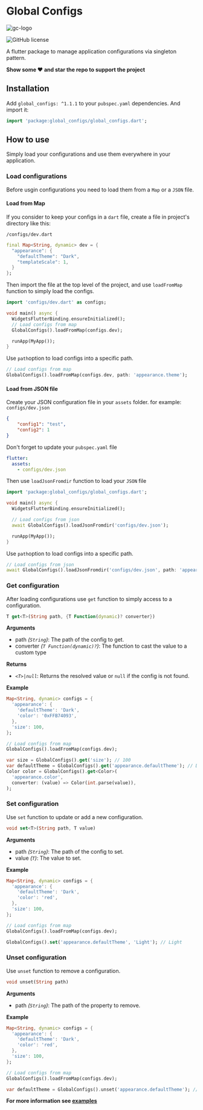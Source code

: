 # Global Configs

![gc-logo](https://user-images.githubusercontent.com/8446770/113515900-825c9e00-958c-11eb-9252-9f1a0c66b2ea.png)

![GitHub license](https://img.shields.io/badge/license-MIT-blue.svg?style=flat)

A flutter package to manage application configurations via singleton pattern.

**Show some ❤️ and star the repo to support the project**

## Installation

Add `global_configs: ^1.1.1` to your `pubspec.yaml` dependencies. And import it:

```dart
import 'package:global_configs/global_configs.dart';
```

## How to use

Simply load your configurations and use them everywhere in your application.

### Load configurations

Before usgin configurations you need to load them from a `Map` or a `JSON` file.

#### Load from Map
If you consider to keep your configs in a `dart` file, create a file in project's directory like this:

`/configs/dev.dart`
```dart
final Map<String, dynamic> dev = {
  "appearance": {
    "defaultTheme": "Dark",
    "templateScale": 1,
  }
};
```

Then import the file at the top level of the project, and use `loadFromMap` function to simply load the configs.

```dart
import 'configs/dev.dart' as configs;

void main() async {
  WidgetsFlutterBinding.ensureInitialized();
  // Load configs from map
  GlobalConfigs().loadFromMap(configs.dev);

  runApp(MyApp());
}
```

Use `path`option to load configs into a specific path.

```dart
// Load configs from map
GlobalConfigs().loadFromMap(configs.dev, path: 'appearance.theme');
```

#### Load from JSON file
Create your JSON configuration file in your `assets` folder. for example: `configs/dev.json`

```json
{
    "config1": "test",
    "config2": 1
}
```

Don't forget to update your `pubspec.yaml` file

```yaml
flutter:
  assets:
    - configs/dev.json
```

Then use `loadJsonFromdir` function to load your `JSON` file

```dart
import 'package:global_configs/global_configs.dart';

void main() async {
  WidgetsFlutterBinding.ensureInitialized();

  // Load configs from json
  await GlobalConfigs().loadJsonFromdir('configs/dev.json');

  runApp(MyApp());
}
```

Use `path`option to load configs into a specific path.

```dart
// Load configs from json
await GlobalConfigs().loadJsonFromdir('configs/dev.json', path: 'appearance.theme');
```

### Get configuration
After loading configurations use `get` function to simply access to a configuration.
```dart
T get<T>(String path, {T Function(dynamic)? converter})
```

**Arguments**

- path *(`String`)*: The path of the config to get.
- converter *(`T Function(dynamic)?`)*: The function to cast the value to a custom type

**Returns**

- *`<T>|null`*: Returns the resolved value or `null` if the config is not found.

**Example**
```dart
Map<String, dynamic> configs = {
  'appearance': {
    'defaultTheme': 'Dark',
    'color': '0xFFB74093',
  },
  'size': 100,
};

// Load configs from map
GlobalConfigs().loadFromMap(configs.dev);

var size = GlobalConfigs().get('size'); // 100
var defaultTheme = GlobalConfigs().get('appearance.defaultTheme'); // Dark
Color color = GlobalConfigs().get<Color>(
  'appearance.color',
  converter: (value) => Color(int.parse(value)),
);
```

### Set configuration
Use `set` function to update or add a new configuration.
```dart
void set<T>(String path, T value)
```
**Arguments**

- path *(`String`)*: The path of the config to set.
- value *(`T`)*: The value to set.

**Example**
```dart
Map<String, dynamic> configs = {
  'appearance': {
    'defaultTheme': 'Dark',
    'color': 'red',
  },
  'size': 100,
};

// Load configs from map
GlobalConfigs().loadFromMap(configs.dev);

GlobalConfigs().set('appearance.defaultTheme', 'Light'); // Light
```

### Unset configuration
Use `unset` function to remove a configuration.
```dart
void unset(String path)
```

**Arguments**

- path *(`String`)*: The path of the property to remove.


**Example**
```dart
Map<String, dynamic> configs = {
  'appearance': {
    'defaultTheme': 'Dark',
    'color': 'red',
  },
  'size': 100,
};

// Load configs from map
GlobalConfigs().loadFromMap(configs.dev);

var defaultTheme = GlobalConfigs().unset('appearance.defaultTheme'); // {'appearance': {'color': 'red'}, 'size': 100}
```


**For more information see [examples](https://github.com/mehdizarepour/flutter-global-configs/blob/master/example/lib/main.dart)**

